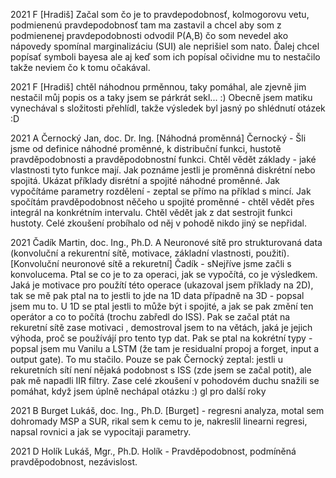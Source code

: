 2021
F
[Hradiš] Začal som čo je to pravdepodobnosť, kolmogorovu vetu, podmienenú pravdepodobnosť tam ma zastavil a chcel aby som z podmienenej pravdepodobnosti odvodil P(A,B) čo som nevedel ako nápovedy spomínal marginalizáciu (SUI) ale neprišiel som nato. Ďalej chcel popísať symboli bayesa ale aj keď som ich popísal očividne mu to nestačilo takže neviem čo k tomu očakával.


2021
F
[Hradiš] chtěl náhodnou prměnnou, taky pomáhal, ale zjevně jim nestačil můj popis os a taky jsem se párkrát sekl... :) Obecně jsem matiku vynechával s složitosti přehlídl, takže výsledek byl jasný po shlédnutí otázek :D


2021
A
Černocký Jan, doc. Dr. Ing.
[Náhodná proměnná] Černocký - Šli jsme od definice náhodné proměnné, k distribuční funkci, hustotě pravděpodobnosti a pravděpodobnostní funkci. Chtěl vědět základy - jaké vlastnosti tyto funkce mají. Jak poznáme jestli je proměnná diskrétní nebo spojitá. Ukázat příklady disrétní a spojité náhodné proměnné. Jak vypočítáme parametry rozdělení - zeptal se přímo na příklad s mincí. Jak spočítám pravděpodobnost něčeho u spojité proměnné - chtěl vědět přes integrál na konkrétním intervalu. Chtěl vědět jak z dat sestrojit funkci hustoty. Celé zkoušení probíhalo od něj v pohodě nikdo jiný se nepřidal.


2021
Čadík Martin, doc. Ing., Ph.D.
A
Neuronové sítě pro strukturovaná data (konvoluční a rekurentní sítě, motivace, základní vlastnosti, použití).
[Konvoluční neuronové sítě a rekuretní] Čadík - sNejříve jsme začli s konvolucema. Ptal se co je to za operaci, jak se vypočítá, co je výsledkem. Jaká je motivace pro použítí této operace (ukazoval jsem příklady na 2D), tak se mě pak ptal na to jestli to jde na 1D data případně na 3D - popsal jsem mu to. U 1D se ptal jestli to může být i spojité, a jak se pak změní ten operátor a co to počítá (trochu zabředl do ISS). Pak se začal ptát na rekuretní sítě zase motivaci , demostroval jsem to na větách, jaká je jejich výhoda, proč se používájí pro tento typ dat. Pak se ptal na kokrétní typy - popsal jsem mu Vanilu a LSTM (že tam je residualní propoj a forget, input a output gate). To mu stačilo. Pouze se pak Černocký zeptal: jestli u rekuretních sítí není nějaká podobnost s ISS (zde jsem se začal potit), ale pak mě napadli IIR filtry. Zase celé zkoušení v pohodovém duchu snažili se pomáhat, když jsem úplně nechápal otázku :) gl pro další roky


2021
B
Burget Lukáš, doc. Ing., Ph.D.
[Burget] - regresni analyza, motal sem dohromady MSP a SUR, rikal sem k cemu to je, nakreslil linearni regresi, napsal rovnici a jak se vypocitaji parametry.


2021
D
Holík Lukáš, Mgr., Ph.D.
Holík - Pravděpodobnost, podmíněná pravděpodobnost, nezávislost.
